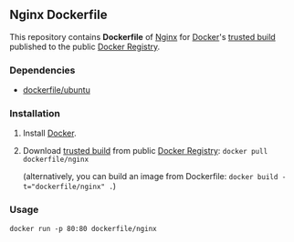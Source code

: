 ## Nginx Dockerfile


This repository contains **Dockerfile** of [Nginx](http://nginx.org/) for [Docker](https://www.docker.io/)'s [trusted build](https://index.docker.io/u/dockerfile/nginx/) published to the public [Docker Registry](https://index.docker.io/).


### Dependencies

* [dockerfile/ubuntu](https://github.com/dockerfile/ubuntu)


### Installation

1. Install [Docker](https://www.docker.io/).

2. Download [trusted build](https://index.docker.io/u/dockerfile/nginx/) from public [Docker Registry](https://index.docker.io/): `docker pull dockerfile/nginx`

   (alternatively, you can build an image from Dockerfile: `docker build -t="dockerfile/nginx" .`)


### Usage

    docker run -p 80:80 dockerfile/nginx
